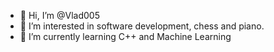 - 👋 Hi, I’m @Vlad005
- 👀 I’m interested in software development, chess and piano.
- 🌱 I’m currently learning C++ and Machine Learning

<!---
Vlad005/Vlad005 is a ✨ special ✨ repository because its `README.md` (this file) appears on your GitHub profile.
You can click the Preview link to take a look at your changes.
--->
